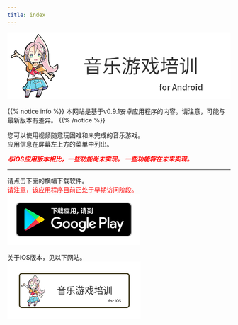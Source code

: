 ```yaml
---
title: index
---
```


![top banner](top_banner.zh.png)

{{% notice info %}}
本网站是基于v0.9.1安卓应用程序的内容。请注意，可能与最新版本有差异。
{{% /notice %}}

您可以使用视频随意玩困难和未完成的音乐游戏。<br>应用信息在屏幕左上方的菜单中列出。

 <span style="color: red">***与iOS应用版本相比，一些功能尚未实现。 一些功能将在未来实现。***</span>

-------

请点击下面的横幅下载软件。<br><span style="color: red">请注意，该应用程序目前正处于早期访问阶段。</span><br>
[![Google Play link](img_google-play-badge.zh.png#imgleft)](https://play.google.com/store/apps/details?id=jp.hyoromo.VideoSwing)
<div class="clear clear_box"></div>

关于iOS版本，见以下网站。<br>
[![Site link](img_banner_ios.zh.png#imgleft)](https://hyoromo.github.io/sound-game-training/zh/)
<div class="clear clear_box"></div>